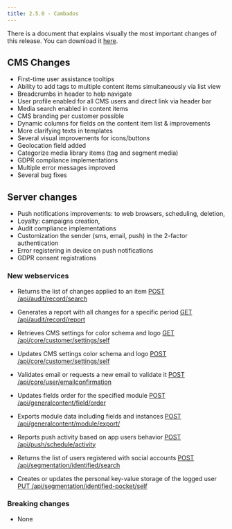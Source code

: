 ```yaml
---
title: 2.5.0 - Cambados
---
```


There is a document that explains visually the most important changes of this release. You can download it [here](../../../files/halo_release_notes_250.pdf).

## CMS Changes
- First-time user assistance tooltips
- Ability to add tags to multiple content items simultaneously via list view
- Breadcrumbs in header to help navigate
- User profile enabled for all CMS users and direct link via header bar
- Media search enabled in content items
- CMS branding per customer possible
- Dynamic columns for fields on the content item list & improvements
- More clarifying texts in templates
- Several visual improvements for icons/buttons
- Geolocation field added
- Categorize media library items (tag and segment media)
- GDPR compliance implementations
- Multiple error messages improved
- Several bug fixes

## Server changes
- Push notifications improvements: to web browsers, scheduling, deletion, 
- Loyalty: campaigns creation,
- Audit compliance implementations
- Customization the sender (sms, email, push) in the 2-factor authentication
- Error registering in device on push notifications
- GDPR consent registrations 

### New webservices

- Returns the list of changes applied to an item
[POST /api/audit/record/search](https://web-halo.mobgen.com/api/docs/)

- Generates a report with all changes for a specific period
[GET /api/audit/record/report](https://web-halo.mobgen.com/api/docs/)

- Retrieves CMS settings for color schema and logo
[GET /api/core/customer/settings/self](https://web-halo.mobgen.com/api/docs/)

- Updates CMS settings color schema and logo
[POST /api/core/customer/settings/self](https://web-halo.mobgen.com/api/docs/)

- Validates email or requests a new email to validate it
[POST /api/core/user/emailconfirmation](https://web-halo.mobgen.com/api/docs/)

- Updates fields order for the specified module
[POST /api/generalcontent/field/order](https://web-halo.mobgen.com/api/docs/)

- Exports module data including fields and instances
[POST /api/generalcontent/module/export/](https://web-halo.mobgen.com/api/docs/)

- Reports push activity based on app users behavior
[POST /api/push/schedule/activity](https://web-halo.mobgen.com/api/docs/)

- Returns the list of users registered with social accounts
[POST /api/segmentation/identified/search](https://web-halo.mobgen.com/api/docs/)

- Creates or updates the personal key-value storage of the logged user
[PUT /api/segmentation/identified-pocket/self](https://web-halo.mobgen.com/api/docs/)

### Breaking changes

- None


